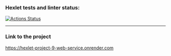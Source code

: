 ### Hexlet tests and linter status:
[![Actions Status](https://github.com/ishell90/php-project-9/workflows/hexlet-check/badge.svg)](https://github.com/ishell90/php-project-9/actions)
___
### Link to the project
https://hexlet-project-9-web-service.onrender.com


